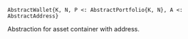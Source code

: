 ```
AbstractWallet{K, N, P <: AbstractPortfolio{K, N}, A <: AbstractAddress}
```

Abstraction for asset container with address.
